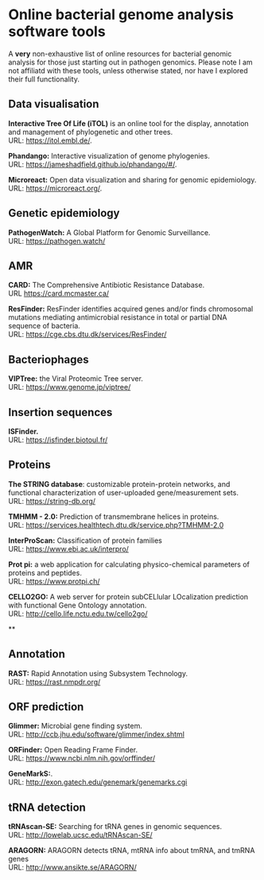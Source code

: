 # Online bacterial genome analysis software tools

A **very** non-exhaustive list of online resources for bacterial genomic analysis for those just starting out in pathogen genomics. Please note I am not affiliatd with these tools, unless otherwise stated, nor have I explored their full functionality.


## Data visualisation

**Interactive Tree Of Life (iTOL)** is an online tool for the display, annotation and management of phylogenetic and other trees.  \
URL: https://itol.embl.de/.

**Phandango:** Interactive visualization of genome phylogenies. \
URL: https://jameshadfield.github.io/phandango/#/.

**Microreact:** Open data visualization and sharing for genomic epidemiology. \
URL: https://microreact.org/.


## Genetic epidemiology

**PathogenWatch:** A Global Platform for Genomic Surveillance.\
URL: https://pathogen.watch/

## AMR

**CARD:** The Comprehensive Antibiotic Resistance Database. \
URL https://card.mcmaster.ca/

**ResFinder:** ResFinder identifies acquired genes and/or finds chromosomal mutations mediating antimicrobial resistance
in total or partial DNA sequence of bacteria.  \
URL: https://cge.cbs.dtu.dk/services/ResFinder/

## Bacteriophages

**VIPTree:** the Viral Proteomic Tree server. \
URL: https://www.genome.jp/viptree/

## Insertion sequences

**ISFinder.** \
URL: https://isfinder.biotoul.fr/

## Proteins

**The STRING database**: customizable protein-protein networks, and functional characterization of user-uploaded gene/measurement sets.\
URL: https://string-db.org/

**TMHMM - 2.0:** Prediction of transmembrane helices in proteins.\
URL: https://services.healthtech.dtu.dk/service.php?TMHMM-2.0

**InterProScan:** Classification of protein families \
URL: https://www.ebi.ac.uk/interpro/

**Prot pi:** a web application for calculating physico-chemical parameters of proteins and peptides.  \
URL: https://www.protpi.ch/

**CELLO2GO:** A web server for protein subCELlular LOcalization prediction with functional Gene Ontology annotation.  \
URL: http://cello.life.nctu.edu.tw/cello2go/


**

## Annotation 

**RAST:** Rapid Annotation using Subsystem Technology.\
URL: https://rast.nmpdr.org/


## ORF prediction

**Glimmer:** Microbial gene finding system.\
URL: http://ccb.jhu.edu/software/glimmer/index.shtml

**ORFinder:** Open Reading Frame Finder.\
URL: https://www.ncbi.nlm.nih.gov/orffinder/

**GeneMarkS:**.\
URL: http://exon.gatech.edu/genemark/genemarks.cgi

## tRNA detection

**tRNAscan-SE:** Searching for tRNA genes in genomic sequences. \
URL: http://lowelab.ucsc.edu/tRNAscan-SE/

**ARAGORN:** ARAGORN detects tRNA, mtRNA info about tmRNA, and tmRNA genes \
URL: http://www.ansikte.se/ARAGORN/

